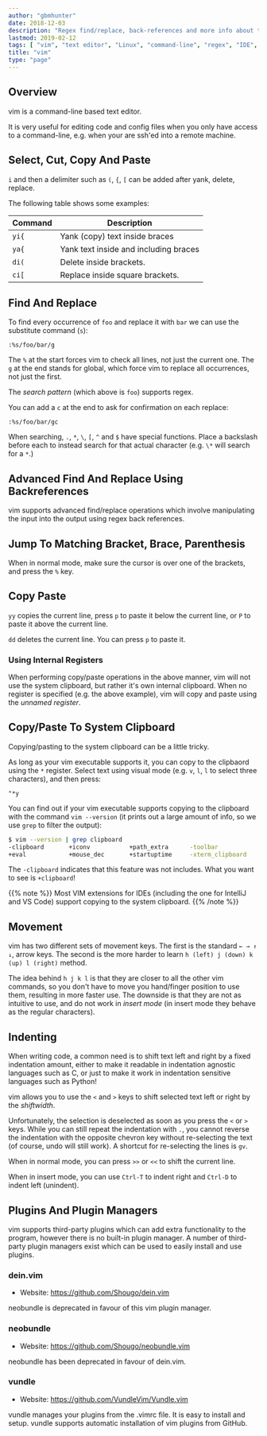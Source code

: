 ```yaml
---
author: "gbmhunter"
date: 2018-12-03
description: "Regex find/replace, back-references and more info about the text-editor vim."
lastmod: 2019-02-12
tags: [ "vim", "text editor", "Linux", "command-line", "regex", "IDE", "copy", "paste", "system clipboard", "yank", "indenting", "plugins" ]
title: "vim"
type: "page"
---
```


## Overview

vim is a command-line based text editor.

It is very useful for editing code and config files when you only have access to a command-line, e.g. when your are ssh'ed into a remote machine.

## Select, Cut, Copy And Paste

`i` and then a delimiter such as `(`, `{`, `[` can be added after yank, delete, replace.

The following table shows some examples:

Command   | Description
----------|---------------------------------------------
`yi{`     | Yank (copy) text inside braces
`ya{`     | Yank text inside and including braces
`di(`     | Delete inside brackets.
`ci[`     | Replace inside square brackets.

## Find And Replace

To find every occurrence of `foo` and replace it with `bar` we can use the substitute command (`s`):

```
:%s/foo/bar/g
```

The `%` at the start forces vim to check all lines, not just the current one. The `g` at the end stands for global, which force vim to replace all occurrences, not just the first.

The _search pattern_ (which above is `foo`) supports regex. 

You can add a `c` at the end to ask for confirmation on each replace:

```
:%s/foo/bar/gc
```

When searching, `.`, `*`, `\`, `[`, `^` and `$` have special functions. Place a backslash before each to instead search for that actual character (e.g. `\*` will search for a `*`.)

## Advanced Find And Replace Using Backreferences

vim supports advanced find/replace operations which involve manipulating the input into the output using regex back references.

## Jump To Matching Bracket, Brace, Parenthesis

When in normal mode, make sure the cursor is over one of the brackets, and press the `%` key.

## Copy Paste

`yy` copies the current line, press `p` to paste it below the current line, or `P` to paste it above the current line.

`dd` deletes the current line. You can press `p` to paste it.

### Using Internal Registers

When performing copy/paste operations in the above manner, vim will not use the system clipboard, but rather it's own internal clipboard. When no register is specified (e.g. the above example), vim will copy and paste using the _unnamed register_.

## Copy/Paste To System Clipboard

Copying/pasting to the system clipboard can be a little tricky.

As long as your vim executable supports it, you can copy to the clipbaord using the `*` register. Select text using visual mode (e.g. `v`, `l`, `l` to select three characters), and then press:

```
"*y
```

You can find out if your vim executable supports copying to the clipboard with the command `vim --version` (it prints out a large amount of info, so we use `grep` to filter the output):

```sh
$ vim --version | grep clipboard
-clipboard       +iconv           +path_extra      -toolbar
+eval            +mouse_dec       +startuptime     -xterm_clipboard
```

The `-clipboard` indicates that this feature was not includes. What you want to see is `+clipboard`!

{{% note %}}
Most VIM extensions for IDEs (including the one for IntelliJ and VS Code) support copying to the system clipboard.
{{% /note %}}

## Movement

vim has two different sets of movement keys. The first is the standard `← → ↑ ↓`,  arrow keys. The second is the more harder to learn `h (left) j (down) k (up) l (right)` method.

The idea behind `h j k l` is that they are closer to all the other vim commands, so you don't have to move you hand/finger position to use them, resulting in more faster use. The downside is that they are not as intuitive to use, and do not work in _insert mode_ (in insert mode they behave as the regular characters).

## Indenting

When writing code, a common need is to shift text left and right by a fixed indentation amount, either to make it readable in indentation agnostic languages such as C, or just to make it work in indentation sensitive languages such as Python!

vim allows you to use the `<` and `>` keys to shift selected text left or right by the _shiftwidth_.

Unfortunately, the selection is deselected as soon as you press the `<` or `>` keys. While you can still repeat the indentation with `.`,  you cannot reverse the indentation with the opposite chevron key without re-selecting the text (of course, undo will still work). A shortcut for re-selecting the lines is `gv`.

When in normal mode, you can press `>>` or `<<` to shift the current line.

When in insert mode, you can use `Ctrl-T` to indent right and `Ctrl-D` to indent left (unindent).

## Plugins And Plugin Managers

vim supports third-party plugins which can add extra functionality to the program, however there is no built-in plugin manager. A number of third-party plugin managers exist which can be used to easily install and use plugins.

### dein.vim

* Website: https://github.com/Shougo/dein.vim

neobundle is deprecated in favour of this vim plugin manager.

### neobundle

* Website: https://github.com/Shougo/neobundle.vim

neobundle has been deprecated in favour of dein.vim.

### vundle

* Website: https://github.com/VundleVim/Vundle.vim

vundle manages your plugins from the .vimrc file. It is easy to install and setup. vundle supports automatic installation of vim plugins from GitHub.